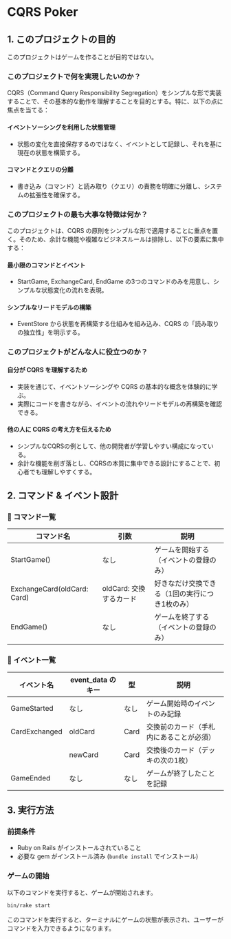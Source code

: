 # CQRS Poker

## 1. このプロジェクトの目的

このプロジェクトはゲームを作ることが目的ではない。

### このプロジェクトで何を実現したいのか？

CQRS（Command Query Responsibility Segregation）をシンプルな形で実装することで、その基本的な動作を理解することを目的とする。特に、以下の点に焦点を当てる：

#### イベントソーシングを利用した状態管理
- 状態の変化を直接保存するのではなく、イベントとして記録し、それを基に現在の状態を構築する。

#### コマンドとクエリの分離
- 書き込み（コマンド）と読み取り（クエリ）の責務を明確に分離し、システムの拡張性を確保する。

### このプロジェクトの最も大事な特徴は何か？

このプロジェクトは、CQRS の原則をシンプルな形で適用することに重点を置く。そのため、余計な機能や複雑なビジネスルールは排除し、以下の要素に集中する：

#### 最小限のコマンドとイベント
- StartGame, ExchangeCard, EndGame の3つのコマンドのみを用意し、シンプルな状態変化の流れを表現。

#### シンプルなリードモデルの構築
- EventStore から状態を再構築する仕組みを組み込み、CQRS の「読み取りの独立性」を明示する。

### このプロジェクトがどんな人に役立つのか？

#### 自分が CQRS を理解するため
- 実装を通じて、イベントソーシングや CQRS の基本的な概念を体験的に学ぶ。
- 実際にコードを書きながら、イベントの流れやリードモデルの再構築を確認できる。

#### 他の人に CQRS の考え方を伝えるため
- シンプルなCQRSの例として、他の開発者が学習しやすい構成になっている。
- 余計な機能を削ぎ落とし、CQRSの本質に集中できる設計にすることで、初心者でも理解しやすくする。

## 2. コマンド & イベント設計

### 📖 コマンド一覧

| コマンド名 | 引数 | 説明 |
|------------|------|------|
| StartGame() | なし | ゲームを開始する（イベントの登録のみ） |
| ExchangeCard(oldCard: Card) | oldCard: 交換するカード | 好きなだけ交換できる（1回の実行につき1枚のみ） |
| EndGame() | なし | ゲームを終了する（イベントの登録のみ） |

### 📂 イベント一覧

| イベント名 | event_data のキー | 型 | 説明 |
|------------|------------------|-----|------|
| GameStarted | なし | なし | ゲーム開始時のイベントのみ記録 |
| CardExchanged | oldCard | Card | 交換前のカード（手札内にあることが必須） |
| | newCard | Card | 交換後のカード（デッキの次の1枚） |
| GameEnded | なし | なし | ゲームが終了したことを記録 |

## 3. 実行方法

### 前提条件
- Ruby on Rails がインストールされていること
- 必要な gem がインストール済み (`bundle install` でインストール)

### ゲームの開始
以下のコマンドを実行すると、ゲームが開始されます。

```sh
bin/rake start
```

このコマンドを実行すると、ターミナルにゲームの状態が表示され、ユーザーがコマンドを入力できるようになります。

